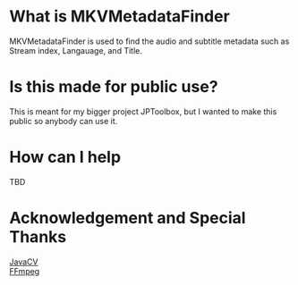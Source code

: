 # What is MKVMetadataFinder

MKVMetadataFinder is used to find the audio and subtitle metadata such as Stream index, Langauage, and Title.

# Is this made for public use?

This is meant for my bigger project JPToolbox, but I wanted to make this public so anybody can use it.

# How can I help

TBD

# Acknowledgement and Special Thanks
[JavaCV](https://github.com/bytedeco/javacv)  
[FFmpeg](https://ffmpeg.org/)
